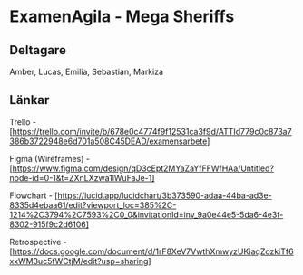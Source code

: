 # ExamenAgila - Mega Sheriffs

## Deltagare
Amber, Lucas, Emilia, Sebastian, Markiza

## Länkar
Trello - [https://trello.com/invite/b/678e0c4774f9f12531ca3f9d/ATTId779c0c873a7386b3722948e6d701a508C45DEAD/examensarbete]

Figma (Wireframes) - [https://www.figma.com/design/qD3cEpt2MYaZaYfFFWfHAa/Untitled?node-id=0-1&t=ZXnLXzwa1lWuFaJe-1]

Flowchart - [https://lucid.app/lucidchart/3b373590-adaa-44ba-ad3e-8335d4ebaa61/edit?viewport_loc=385%2C-1214%2C3794%2C7593%2C0_0&invitationId=inv_9a0e44e5-5da6-4e3f-8302-915f9c2d6106]

Retrospective - [https://docs.google.com/document/d/1rF8XeV7VwthXmwyzUKiaqZozkiTf6xxWM3uc5fWCtjM/edit?usp=sharing]
